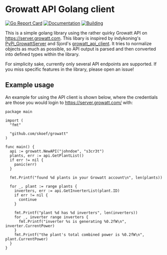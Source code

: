 # Growatt API Golang client

[![Go Report Card](https://goreportcard.com/badge/github.com/skoef/growatt)](https://goreportcard.com/report/github.com/skoef/growatt) [![Documentation](https://godoc.org/github.com/skoef/growatt?status.svg)](http://godoc.org/github.com/skoef/growatt) [![Building](https://travis-ci.com/skoef/growatt.svg?branch=master)](https://travis-ci.com/skoef/growatt/)

This is a simple golang library using the rather quirky Growatt API on https://server.growatt.com. This libary is inspired by indykoning's [PyPi_GrowattServer](https://github.com/indykoning/PyPi_GrowattServer) and Sjord's [growatt_api_client](https://github.com/Sjord/growatt_api_client). It tries to normalize objects as much as possible, so API output is parsed and then converted into defined types within the library.

For simplicity sake, currently only several API endpoints are supported. If you miss specific features in the library, please open an issue!

## Example usage
An example for using the API client is shown below, where the credentials are those you would login to https://server.growatt.com/ with:

```golang
package main

import (
  "fmt"

  "github.com/skoef/growatt"
)

func main() {
  api := growatt.NewAPI("johndoe", "s3cr3t")
  plants, err := api.GetPlantList()
  if err != nil {
    panic(err)
  }

  fmt.Printf("found %d plants in your Growatt account\n", len(plants))

  for _, plant := range plants {
    inverters, err := api.GetInverterList(plant.ID)
    if err != nil {
      continue
    }

    fmt.Printf("plant %d has %d inverters", len(inverters))
    for _, inverter range inverters {
      fmt.Printf("inverter %s is generating %0.2fW\n", inverter.CurrentPower)
    }
    fmt.Printf("the plant's total combined power is %0.2fW\n", plant.CurrentPower)
  }
}
```
